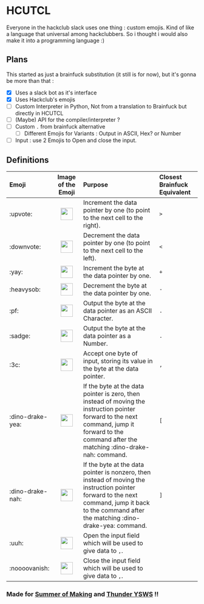 # HCUTCL

Everyone in the hackclub slack uses one thing : custom emojis. Kind of like a language that universal among hackclubbers. So i thought i would also make it into a programming language :)

## Plans

This started as just a brainfuck substitution (it still is for now), but it's gonna be more than that :
- [x] Uses a slack bot as it's interface
- [x] Uses Hackclub's emojis
- [ ] Custom Interpreter in Python, Not from a translation to Brainfuck but directly in HCUTCL
- [ ] (Maybe) API for the compiler/interpreter ?
- [ ] Custom `.` from brainfuck alternative
  - [ ] Different Emojis for Variants : Output in ASCII, Hex? or Number
- [ ] Input : use 2 Emojis to Open and close the input.

## Definitions

Emoji | Image of the Emoji | Purpose | Closest Brainfuck Equivalent
:-----|:------------------:|:--------|:----------------------------
:upvote:|<img src="https://emoji.slack-edge.com/T0266FRGM/upvote/7def7d0e61d71a56.png" width=32>|Increment the data pointer by one (to point to the next cell to the right).|`>`
:downvote:|<img src="https://emoji.slack-edge.com/T0266FRGM/downvote/9a040f9fd0d074af.png" width=32>|Decrement the data pointer by one (to point to the next cell to the left).|`<`
:yay:|<img src="https://emoji.slack-edge.com/T0266FRGM/yay/28592c2bf509c53f.gif" width=32>|Increment the byte at the data pointer by one.|`+`
:heavysob:|<img src="https://emoji.slack-edge.com/T0266FRGM/heavysob/55bf09f6c9d93d08.png" width=32>|Decrement the byte at the data pointer by one.|`-`
:pf:|<img src="https://emoji.slack-edge.com/T0266FRGM/pf/17de7f618b0ffa69.png" width=32>|Output the byte at the data pointer as an ASCII Character.|`.`
:sadge:|<img src="https://emoji.slack-edge.com/T0266FRGM/sadge/0964396d4a1f77f8.png" width=32>|Output the byte at the data pointer as a Number.|`.`
:3c:|<img src="https://emoji.slack-edge.com/T0266FRGM/3c/b853811bf0d800af.png" width=32>|Accept one byte of input, storing its value in the byte at the data pointer.|`,`
:dino-drake-yea:|<img src="https://emoji.slack-edge.com/T0266FRGM/dino-drake-yea/f30e5dfee629a60f.png" width=32>|If the byte at the data pointer is zero, then instead of moving the instruction pointer forward to the next command, jump it forward to the command after the matching :dino-drake-nah: command.|`[`
:dino-drake-nah:|<img src="https://emoji.slack-edge.com/T0266FRGM/dino-drake-nah/ee4480a364d9ab18.png" width=32> |If the byte at the data pointer is nonzero, then instead of moving the instruction pointer forward to the next command, jump it back to the command after the matching :dino-drake-yea: command. |`]`
:uuh:|<img src="https://emoji.slack-edge.com/T0266FRGM/uuh/7ed2e8f6488ba1f3.png" width=32>|Open the input field which will be used to give data to `,`.|
:noooovanish:|<img src="https://emoji.slack-edge.com/T0266FRGM/noooovanish/ebcb48d27469a989.png" width=32>|Close the input field which will be used to give data to `,`.|

### Made for [Summer of Making](https://summer.hack.club/wg) and [Thunder YSWS](https://hackclub.slack.com/archives/C06V2GEV3MY) !!
